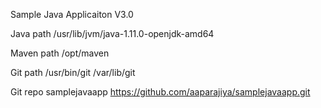 Sample Java Applicaiton V3.0

Java path
/usr/lib/jvm/java-1.11.0-openjdk-amd64

Maven path
/opt/maven

Git path
/usr/bin/git
/var/lib/git

Git repo samplejavaapp
https://github.com/aaparajiya/samplejavaapp.git
